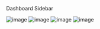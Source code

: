 Dashboard Sidebar

![image](https://github.com/user-attachments/assets/cfe7c82e-7a3c-46a1-a6fb-e1e152abedf1)
![image](https://github.com/user-attachments/assets/f5c78773-f44a-4590-904f-bccccdca060c)
![image](https://github.com/user-attachments/assets/07cc42a8-29ce-446d-85ec-893989fd5a06)
![image](https://github.com/user-attachments/assets/56c9c9c2-1062-43bd-8ce4-67c6d52cd3cf)
